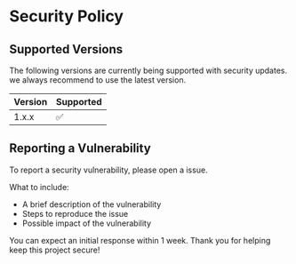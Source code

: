 # Security Policy

## Supported Versions

The following versions are currently being supported with security updates. we always recommend to use the latest version.

| Version | Supported         |
| ------- | ------------------ |
| 1.x.x   | :white_check_mark: |


## Reporting a Vulnerability

To report a security vulnerability, please open a issue.

What to include:
- A brief description of the vulnerability
- Steps to reproduce the issue
- Possible impact of the vulnerability

You can expect an initial response within 1 week. Thank you for helping keep this project secure!
